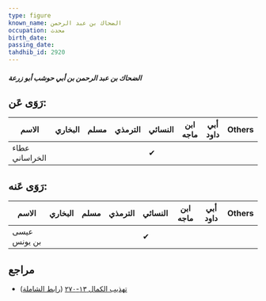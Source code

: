```yaml
---
type: figure
known_name: الضحاك بن عبد الرحمن
occupation: محدث
birth_date:
passing_date:
tahdhib_id: 2920
---
```

##### الضحاك بن عبد الرحمن بن أبي حوشب أبو زرعة

## رَوَى عَن:
| الاسم          | البخاري | مسلم | الترمذي | النسائي | ابن ماجه | أبي داود | Others |
| -------------- | ------- | ---- | ------- | ------- | -------- | -------- | ------ |
| عطاء الخراساني |         |      |         | ✔       |          |          |        |
## رَوَى عَنه:
| الاسم        | البخاري | مسلم | الترمذي | النسائي | ابن ماجه | أبي داود | Others |
| ------------ | ------- | ---- | ------- | ------- | -------- | -------- | ------ |
| عيسى بن يونس |         |      |         | ✔       |          |          |        |
## مراجع
- [تهذيب الكمال ١٣-٢٧٠](obsidian://open?vault=Tahdhib-al-Kamal&file=Figures/٢٩٢٠-الضحاك%20بن%20عبد%20الرحمن%20بن%20أبي%20حوشب%20أبو%20زرعة) ([رابط الشاملة](https://shamela.ws/book/3722/6651))